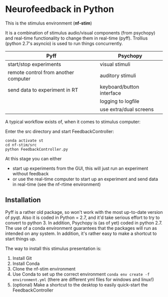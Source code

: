 Neurofeedback in Python
=======================

This is the stimulus environment (**nf-stim**)


It is a combination of stimulus audio/visual components (from psychopy) and real-time functionality to change them in real-time (pyff). Trollius (python 2.7's asyncio) is used to run things concurrently.


| Pyff| Psychopy  |
|----------|------|
| start/stop experiments | visual stimuli |
| remote control from another computer | auditory stimuli |
| send data to experiment in RT | keyboard/button interface |
| | logging to logfile |
| |use extra/dual screens |


A typical workflow exists of, when it comes to stimulus computer:

Enter the src directory and start FeedbackController:

```
conda activate st
cd nf-stim/src
python FeedbackController.py
```
At this stage you can either 
 - start up experiments from the GUI, this will just run an experiment without feedback
  - or use the real-time computer to start up an experiment and send data in real-time (see the nf-rtime environment)


Installation
------------

Pyff is a rather old package, so won't work with the most up-to-date version of pyqt. Also it is coded in Python = 2.7, and it'd take serious effort to try to convert to python 3. In addition, Psychopy is (as of yet) coded in python 2.7. The use of a conda environment guarantees that the packages will run as intended on any system. In addition, it's rather easy to make a shortcut to start things up.

The way to install this stimulus presentation is:

1. Install Git
2. Install Conda
3. Clone the nf-stim environment
4. Use Conda to set up the correct environment `conda env create -f environment.yml` (there are different yml files for windows and linux!)
5. (optional) Make a shortcut to the desktop to easily quick-start the FeedbackController

















